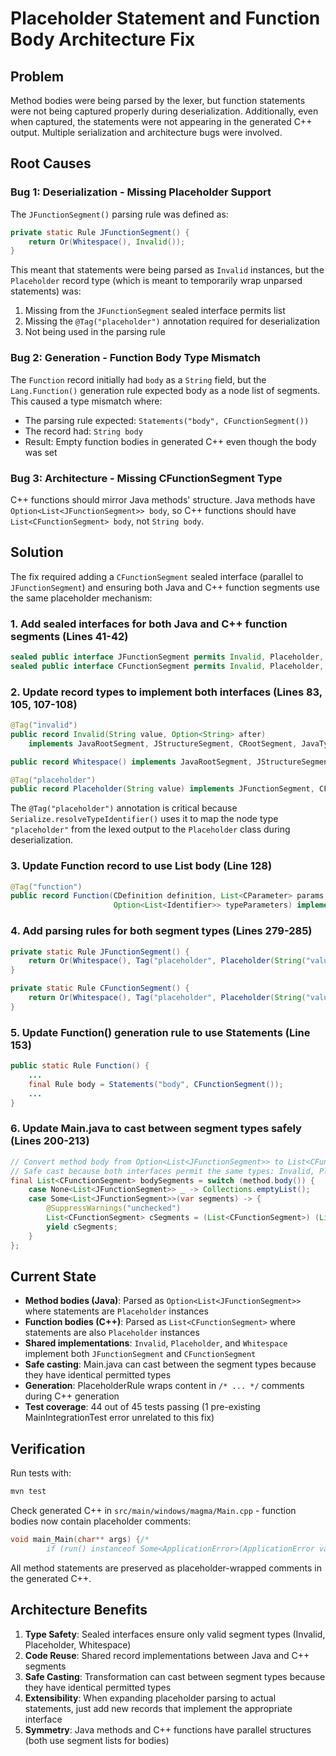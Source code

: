# Placeholder Statement and Function Body Architecture Fix

## Problem

Method bodies were being parsed by the lexer, but function statements were not being captured properly during
deserialization. Additionally, even when captured, the statements were not appearing in the generated C++ output.
Multiple serialization and architecture bugs were involved.

## Root Causes

### Bug 1: Deserialization - Missing Placeholder Support

The `JFunctionSegment()` parsing rule was defined as:

```java
private static Rule JFunctionSegment() {
    return Or(Whitespace(), Invalid());
}
```

This meant that statements were being parsed as `Invalid` instances, but the `Placeholder` record type (which is meant
to temporarily wrap unparsed statements) was:

1. Missing from the `JFunctionSegment` sealed interface permits list
2. Missing the `@Tag("placeholder")` annotation required for deserialization
3. Not being used in the parsing rule

### Bug 2: Generation - Function Body Type Mismatch

The `Function` record initially had `body` as a `String` field, but the `Lang.Function()` generation rule expected body
as a node list of segments. This caused a type mismatch where:

- The parsing rule expected: `Statements("body", CFunctionSegment())`
- The record had: `String body`
- Result: Empty function bodies in generated C++ even though the body was set

### Bug 3: Architecture - Missing CFunctionSegment Type

C++ functions should mirror Java methods' structure. Java methods have `Option<List<JFunctionSegment>> body`, so C++
functions should have `List<CFunctionSegment> body`, not `String body`.

## Solution

The fix required adding a `CFunctionSegment` sealed interface (parallel to `JFunctionSegment`) and ensuring both Java
and C++ function segments use the same placeholder mechanism:

### 1. Add sealed interfaces for both Java and C++ function segments (Lines 41-42)

```java
sealed public interface JFunctionSegment permits Invalid, Placeholder, Whitespace {}
sealed public interface CFunctionSegment permits Invalid, Placeholder, Whitespace {}
```

### 2. Update record types to implement both interfaces (Lines 83, 105, 107-108)

```java
@Tag("invalid")
public record Invalid(String value, Option<String> after)
    implements JavaRootSegment, JStructureSegment, CRootSegment, JavaType, CType, JFunctionSegment, CFunctionSegment {}

public record Whitespace() implements JavaRootSegment, JStructureSegment, JFunctionSegment, CFunctionSegment {}

@Tag("placeholder")
public record Placeholder(String value) implements JFunctionSegment, CFunctionSegment {}
```

The `@Tag("placeholder")` annotation is critical because `Serialize.resolveTypeIdentifier()` uses it to map the node
type `"placeholder"` from the lexed output to the `Placeholder` class during deserialization.

### 3. Update Function record to use List<CFunctionSegment> body (Line 128)

```java
@Tag("function")
public record Function(CDefinition definition, List<CParameter> params, List<CFunctionSegment> body, Option<String> after,
                       Option<List<Identifier>> typeParameters) implements CRootSegment {}
```

### 4. Add parsing rules for both segment types (Lines 279-285)

```java
private static Rule JFunctionSegment() {
    return Or(Whitespace(), Tag("placeholder", Placeholder(String("value"))));
}

private static Rule CFunctionSegment() {
    return Or(Whitespace(), Tag("placeholder", Placeholder(String("value"))));
}
```

### 5. Update Function() generation rule to use Statements (Line 153)

```java
public static Rule Function() {
    ...
    final Rule body = Statements("body", CFunctionSegment());
    ...
}
```

### 6. Update Main.java to cast between segment types safely (Lines 200-213)

```java
// Convert method body from Option<List<JFunctionSegment>> to List<CFunctionSegment>
// Safe cast because both interfaces permit the same types: Invalid, Placeholder, Whitespace
final List<CFunctionSegment> bodySegments = switch (method.body()) {
    case None<List<JFunctionSegment>> _ -> Collections.emptyList();
    case Some<List<JFunctionSegment>>(var segments) -> {
        @SuppressWarnings("unchecked")
        List<CFunctionSegment> cSegments = (List<CFunctionSegment>) (List<?>) segments;
        yield cSegments;
    }
};
```

## Current State

- **Method bodies (Java)**: Parsed as `Option<List<JFunctionSegment>>` where statements are `Placeholder` instances
- **Function bodies (C++)**: Parsed as `List<CFunctionSegment>` where statements are also `Placeholder` instances
- **Shared implementations**: `Invalid`, `Placeholder`, and `Whitespace` implement both `JFunctionSegment` and
  `CFunctionSegment`
- **Safe casting**: Main.java can cast between the segment types because they have identical permitted types
- **Generation**: PlaceholderRule wraps content in `/* ... */` comments during C++ generation
- **Test coverage**: 44 out of 45 tests passing (1 pre-existing MainIntegrationTest error unrelated to this fix)

## Verification

Run tests with:

```bash
mvn test
```

Check generated C++ in `src/main/windows/magma/Main.cpp` - function bodies now contain placeholder comments:

```cpp
void main_Main(char** args) {/*
		if (run() instanceof Some<ApplicationError>(ApplicationError value)) System.err.println(value.display());*/}
```

All method statements are preserved as placeholder-wrapped comments in the generated C++.

## Architecture Benefits

1. **Type Safety**: Sealed interfaces ensure only valid segment types (Invalid, Placeholder, Whitespace)
2. **Code Reuse**: Shared record implementations between Java and C++ segments
3. **Safe Casting**: Transformation can cast between segment types because they have identical permitted types
4. **Extensibility**: When expanding placeholder parsing to actual statements, just add new records that implement the
   appropriate interface
5. **Symmetry**: Java methods and C++ functions have parallel structures (both use segment lists for bodies)
